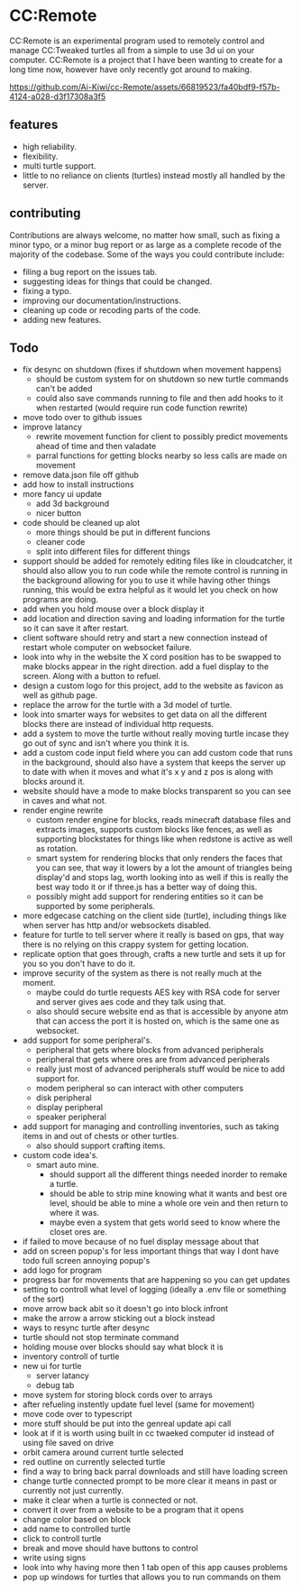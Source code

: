 # CC:Remote
CC:Remote is an experimental program used to remotely control and manage CC:Tweaked turtles all from a simple to use 3d ui on your computer. CC:Remote is a project that I have been wanting to create for a long time now, however have only recently got around to making.

https://github.com/Ai-Kiwi/cc-Remote/assets/66819523/fa40bdf9-f57b-4124-a028-d3f17308a3f5

## features
 * high reliability.
 * flexibility.
 * multi turtle support.
 * little to no reliance on clients (turtles) instead mostly all handled by the server.

## contributing
Contributions are always welcome, no matter how small, such as fixing a minor typo, or a minor bug report or as large as a complete recode of the majority of the codebase. Some of the ways you could contribute include:
 * filing a bug report on the issues tab.
 * suggesting ideas for things that could be changed.
 * fixing a typo.
 * improving our documentation/instructions.
 * cleaning up code or recoding parts of the code. 
 * adding new features.



## Todo
 * fix desync on shutdown (fixes if shutdown when movement happens)
   * should be custom system for on shutdown so new turtle commands can't be added
   * could also save commands running to file and then add hooks to it when restarted (would require run code function rewrite) 
 * move todo over to github issues
 * improve latancy
   * rewrite movement function for client to possibly predict movements ahead of time and then valadate
   * parral functions for getting blocks nearby so less calls are made on movement
 * remove data.json file off github
 * add how to install instructions
 * more fancy ui update
   * add 3d background
   * nicer button
 * code should be cleaned up alot
   * more things should be put in different funcions
   * cleaner code
   * split into different files for different things
 * support should be added for remotely editing files like in cloudcatcher, it should also allow you to run code while the remote control is running in the background allowing for you to use it while having other things running, this would be extra helpful as it would let you check on how programs are doing.
 * add when you hold mouse over a block display it
 * add location and direction saving and loading information for the turtle so it can save it after restart.
 * client software should retry and start a new connection instead of restart whole computer on websocket failure.
 * look into why in the website the X cord position has to be swapped to make blocks appear in the right direction.
 add a fuel display to the screen. Along with a button to refuel.
 * design a custom logo for this project, add to the website as favicon as well as github page.
 * replace the arrow for the turtle with a 3d model of turtle.
 * look into smarter ways for websites to get data on all the different blocks there are instead of individual http requests.
 * add a system to move the turtle without really moving turtle incase they go out of sync and isn't where you think it is.
 * add a custom code input field where you can add custom code that runs in the background, should also have a system that keeps the server up to date with when it moves and what it's x y and z pos is along with blocks around it.
 * website should have a mode to make blocks transparent so you can see in caves and what not.
 * render engine rewrite
   * custom render engine for blocks, reads minecraft database files and extracts images, supports custom blocks like fences, as well as supporting blockstates for things like when redstone is active as well as rotation.
   * smart system for rendering blocks that only renders the faces that you can see, that way it lowers by a lot the amount of triangles being display'd and stops lag, worth looking into as well if this is really the best way todo it or if three.js has a better way of doing this. 
   * possibly might add support for rendering entities so it can be supported by some peripherals.
 * more edgecase catching on the client side (turtle), including things like when server has http and/or websockets disabled.
 * feature for turtle to tell server where it really is based on gps, that way there is no relying on this crappy system for getting location.
 * replicate option that goes through, crafts a new turtle and sets it up for you so you don't have to do it.
 * improve security of the system as there is not really much at the moment.
   * maybe could do turtle requests AES key with RSA code for server and server gives aes code and they talk using that.
   * also should secure website end as that is accessible by anyone atm that can access the port it is hosted on, which is the same one as websocket. 
 * add support for some peripheral's.
   * peripheral that gets where blocks from advanced peripherals  
   * peripheral that gets where ores are from advanced peripherals
   * really just most of advanced peripherals stuff would be nice to add support for.
   * modem peripheral so can interact with other computers
   * disk peripheral
   * display peripheral
   * speaker peripheral
 * add support for managing and controlling inventories, such as taking items in and out of chests or other turtles.
   * also should support crafting items.
 * custom code idea's.
   * smart auto mine.
     * should support all the different things needed inorder to remake a turtle.
     * should be able to strip mine knowing what it wants and best ore level, should be able to mine a whole ore vein and then return to where it was.
     * maybe even a system that gets world seed to know where the closet ores are.
 * if failed to move because of no fuel display message about that
 * add on screen popup's for less important things that way I dont have todo full screen annoying popup's 
 * add logo for program
 * progress bar for movements that are happening so you can get updates
 * setting to controll what level of logging (ideally a .env file or something of the sort)
 * move arrow back abit so it doesn't go into block infront
 * make the arrow a arrow sticking out a block instead
 * ways to resync turtle after desync
 * turtle should not stop terminate command
 * holding mouse over blocks should say what block it is
 * inventory controll of turtle
 * new ui for turtle
   * server latancy
   * debug tab
 * move system for storing block cords over to arrays
 * after refueling instently update fuel level (same for movement)
 * move code over to typescript
 * more stuff should be put into the genreal update api call
 * look at if it is worth using built in cc twaeked computer id instead of using file saved on drive
 * orbit camera around current turtle selected
 * red outline on currently selected turtle
 * find a way to bring back parral downloads and still have loading screen
 * change turtle connected prompt to be more clear it means in past or currently not just currently.
 * make it clear when a turtle is connected or not.
 * convert it over from a website to be a program that it opens
 * change color based on block
 * add name to controlled turtle
 * click to controll turtle
 * break and move should have buttons to control
 * write using signs
 * look into why having more then 1 tab open of this app causes problems
 * pop up windows for turtles that allows you to run commands on them
